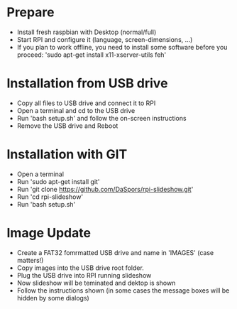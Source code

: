 Prepare
=======
* Install fresh raspbian with Desktop (normal/full)
* Start RPI and configure it (language, screen-dimensions, ...)
* If you plan to work offline, you need to install some software before you proceed: 'sudo apt-get install x11-xserver-utils feh'

Installation from USB drive
===========================
* Copy all files to USB drive and connect it to RPI
* Open a terminal and cd to the USB drive
* Run 'bash setup.sh' and follow the on-screen instructions
* Remove the USB drive and Reboot

Installation with GIT
=====================
* Open a terminal
* Run 'sudo apt-get install git'
* Run 'git clone https://github.com/DaSpors/rpi-slideshow.git'
* Run 'cd rpi-slideshow'
* Run 'bash setup.sh'

Image Update
============
* Create a FAT32 fomrmatted USB drive and name in 'IMAGES' (case matters!)
* Copy images into the USB drive root folder.
* Plug the USB drive into RPI running slideshow
* Now slideshow will be teminated and dektop is shown
* Follow the instructions shown (in some cases the message boxes will be hidden by some dialogs)
